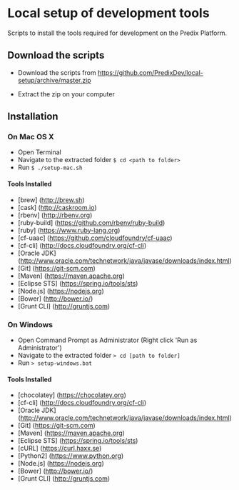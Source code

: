 # Local setup of development tools

Scripts to install the tools required for development on the Predix Platform.

## Download the scripts

* Download the scripts from https://github.com/PredixDev/local-setup/archive/master.zip

* Extract the zip on your computer

## Installation

### On Mac OS X

* Open Terminal
* Navigate to the extracted folder `$ cd <path to folder>`
* Run `$ ./setup-mac.sh`

#### Tools Installed
* [brew] (http://brew.sh)
* [cask] (http://caskroom.io)
* [rbenv] (http://rbenv.org)
* [ruby-build] (https://github.com/rbenv/ruby-build)
* [ruby] (https://www.ruby-lang.org)
* [cf-uaac] (https://github.com/cloudfoundry/cf-uaac)
* [cf-cli] (http://docs.cloudfoundry.org/cf-cli)
* [Oracle JDK] (http://www.oracle.com/technetwork/java/javase/downloads/index.html)
* [Git] (https://git-scm.com)
* [Maven] (https://maven.apache.org)
* [Eclipse STS] (https://spring.io/tools/sts)
* [Node.js] (https://nodejs.org)
* [Bower] (http://bower.io/)
* [Grunt CLI] (http://gruntjs.com)

### On Windows
* Open Command Prompt as Administrator (Right click 'Run as Administrator')
* Navigate to the extracted folder `> cd [path to folder]`
* Run `> setup-windows.bat`

#### Tools Installed
* [chocolatey] (https://chocolatey.org)
* [cf-cli] (http://docs.cloudfoundry.org/cf-cli)
* [Oracle JDK] (http://www.oracle.com/technetwork/java/javase/downloads/index.html)
* [Git] (https://git-scm.com)
* [Maven] (https://maven.apache.org)
* [Eclipse STS] (https://spring.io/tools/sts)
* [cURL] (https://curl.haxx.se)
* [Python2] (https://www.python.org)
* [Node.js] (https://nodejs.org)
* [Bower] (http://bower.io/)
* [Grunt CLI] (http://gruntjs.com)
